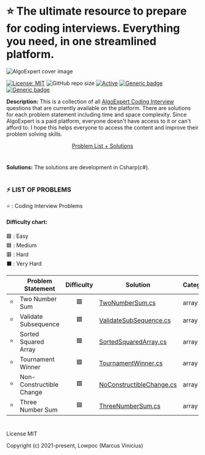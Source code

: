 # :star: The ultimate resource to prepare for coding interviews. Everything you need, in one streamlined platform.

![AlgoExpert cover image](https://assets.algoexpert.io/static/images/ae-social-logo.png)

 [![License: MIT](https://img.shields.io/badge/License-MIT-yellow.svg)](https://opensource.org/licenses/MIT "MIT License")
 ![GitHub repo size](https://img.shields.io/github/repo-size/lowpoc/algoexpert.io)
 [![Active](http://img.shields.io/badge/Status-Active-green.svg)](https://img.shields.io/github/repo-size/lowpoc/algoexpert.io)
 [![Generic badge](https://img.shields.io/badge/lang-csharp-blue.svg)](https://www.python.org/)
 [![Generic badge](https://img.shields.io/badge/last%20updated-23--12--2021-orange)](https://img.shields.io/github/repo-size/lowpoc/algoexpert.io)
 
**Description:** This is a collection of all [AlgoExpert Coding Interview](https://www.algoexpert.io/questions) questions that are currently available on the platform. There are solutions for each problem statement including time and space complexity. Since AlgoExpert is a paid platform, everyone doesn't have access to it or can't afford to. I hope this helps everyone to access the content and improve their problem solving skills.

<div align="center">
	<a href="#-list-of-problems">Problem List + Solutions</a>
</div>

#

**Solutions:**
The solutions are development in Csharp(c#).

 
#

### ⚡ LIST OF PROBLEMS 
	
⭐ : Coding Interview Problems 
<br/>
#### Difficulty chart:
🟩 : Easy
<br/>
🟦 : Medium
<br/>
🟥 : Hard
<br/>
⬛ : Very Hard
<br/>

|  | Problem Statement | Difficulty | Solution | Category  | Unit Test
| :------: | ----------------- | :--------: | -------- | -------- | ---- |
| :star: | Two Number Sum | 🟩 | [TwoNumberSum.cs](https://github.com/Lowpoc/algoexpert.io/blob/master/AlgoExpert.IO/Array/TwoNumberSum.cs) | array | [test](https://github.com/Lowpoc/algoexpert.io/blob/master/AlgoExperto.IO.Array.Tests/TwoNumberSumTests.cs)
| :star: | Validate Subsequence | 🟩 | [ValidateSubSequence.cs](https://github.com/Lowpoc/algoexpert.io/blob/master/AlgoExpert.IO/Array/ValidateSubSequence.cs) | array | [test](https://github.com/Lowpoc/algoexpert.io/blob/master/AlgoExperto.IO.Array.Tests/ValidateSubSequenceTests.cs)
| :star: | Sorted Squared Array | 🟩 | [SortedSquaredArray.cs](https://github.com/Lowpoc/algoexpert.io/blob/master/AlgoExpert.IO/Array/SortedSquaredArray.cs) | array | [test](https://github.com/Lowpoc/algoexpert.io/blob/master/AlgoExperto.IO.Array.Tests/SortedSquaredArrayTest.cs)
| :star: | Tournament Winner | 🟩 | [TournamentWinner.cs](https://github.com/Lowpoc/algoexpert.io/blob/master/AlgoExpert.IO/Array/TournamentWinner.cs) | array | [test](https://github.com/Lowpoc/algoexpert.io/blob/master/AlgoExperto.IO.Array.Tests/TournamentWinnerTest.cs)
| :star: | Non-Constructible Change | 🟩  | [NoConstructibleChange.cs](https://github.com/Lowpoc/algoexpert.io/blob/master/AlgoExpert.IO/Array/NoConstructibleChange.cs) | array |[test](https://github.com/Lowpoc/algoexpert.io/blob/master/AlgoExperto.IO.Array.Tests/NoConstructibleChangeTest.cs)
| :star: | Three Number Sum | 🟦 | [ThreeNumberSum.cs](https://github.com/Lowpoc/algoexpert.io/blob/master/AlgoExpert.IO/Array/ThreeNumberSum.cs) | array | [test](https://github.com/Lowpoc/algoexpert.io/blob/master/AlgoExperto.IO.Array.Tests/ThreeNumberSumTest.cs)

#
License
MIT

Copyright (c) 2021-present, Lowpoc (Marcus Vinicius)
